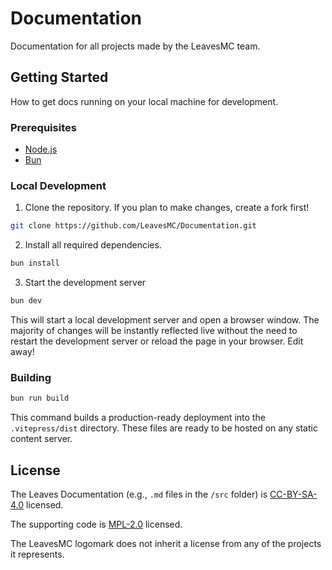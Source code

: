 # Documentation

Documentation for all projects made by the LeavesMC team.

## Getting Started

How to get docs running on your local machine for development.

### Prerequisites

- [Node.js](https://nodejs.org)
- [Bun](https://bun.sh)

### Local Development

1. Clone the repository. If you plan to make changes, create a fork first!

```bash
git clone https://github.com/LeavesMC/Documentation.git
```

2. Install all required dependencies.

```bash
bun install
```

3. Start the development server

```bash
bun dev
```

This will start a local development server and open a browser window. The majority of changes will be instantly reflected live without the need to restart the development server or reload the page in your browser. Edit away!

### Building

```bash
bun run build
```


This command builds a production-ready deployment into the `.vitepress/dist` directory. These files are ready to be hosted on any static content server.


## License

The Leaves Documentation (e.g., `.md` files in the `/src` folder) is [CC-BY-SA-4.0](https://github.com/LeavesMC/Documentation/blob/main/LICENSE-DOCS) licensed.

The supporting code is
[MPL-2.0](https://github.com/LeavesMC/Documentation/blob/main/LICENSE) licensed.

The LeavesMC logomark does not inherit a license from any of the projects it represents.
